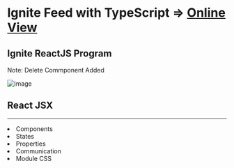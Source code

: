 # Ignite Feed with TypeScript => <a href='https://ignite-feed-tsx-mauve.vercel.app/'>Online View</a>
## Ignite ReactJS Program

Note: Delete Commponent Added

![image](https://user-images.githubusercontent.com/66078558/184609746-c826891b-ea95-49f2-9940-1ee53b40b891.png)

<h2>React JSX</h2>
<hr>
<li>Components</li>
<li>States</li>
<li>Properties</li>
<li>Communication</li>
<li>Module CSS</li>
